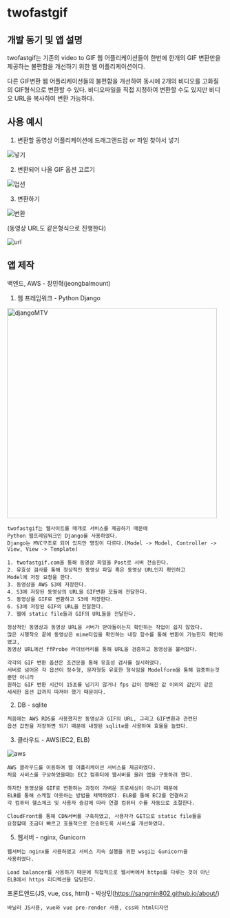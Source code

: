 # twofastgif


## 개발 동기 및 앱 설명
  twofastgif는 기존의 video to GIF 웹 어플리케이션들이 한번에 한개의
  GIF 변환만을 제공하는 불편함을 개선하기 위한 웹 어플리케이션이다.
  
  다른 GIF변환 웹 어플리케이션들의 불편함을 개선하여 동시에 2개의 비디오를 고화질의 GIF형식으로 변환할 수 있다.
  비디오파일을 직접 지정하여 변환할 수도 있지만 비디오 URL을 복사하여 변환 가능하다.
  
## 사용 예시
  1. 변환할 동영상 어플리케이션에 드래그앤드랍 or 파일 찾아서 넣기
  
  ![넣기](https://user-images.githubusercontent.com/52123195/134807085-90893491-824a-43aa-bad8-acbd7ec98606.gif)
  
  2. 변환되어 나올 GIF 옵션 고르기
  
  ![업션](https://user-images.githubusercontent.com/52123195/134807144-fb1495aa-2bb1-4a1b-97a5-f5cf66a74555.gif)
  
  3. 변환하기

  ![변환](https://user-images.githubusercontent.com/52123195/134807238-4cea92fc-e25b-40a9-b744-807aefb2d39d.gif)

  (동영상 URL도 같은형식으로 진행한다)
  
  ![url](https://user-images.githubusercontent.com/52123195/134807350-2cf41927-c10e-4a79-b2fd-edb0c31fd34c.png)
  
  
## 앱 제작
  백엔드, AWS - 장민혁(jeongbalmount)
  
   1. 웹 프레임워크 - Python Django
    
   <img width="487" alt="djangoMTV" src="https://user-images.githubusercontent.com/52123195/134920751-45f71c08-f4b9-429e-b17b-97e25fb79f42.png">
   
    twofastgif는 웹사이트를 매개로 서비스를 제공하기 때문에 
    Python 웹프레임워크인 Django를 사용하였다.
    Django는 MVC구조로 되어 있지만 명칭이 다르다.(Model -> Model, Controller -> View, View -> Template)
    
    1. twofastgif.com을 통해 동영상 파일을 Post로 서버 전송한다.
    2. 유효성 검사를 통해 정상적인 동영상 파일 혹은 동영상 URL인지 확인하고
    Model에 저장 요청을 한다.
    3. 동영상을 AWS S3에 저장한다.
    4. S3에 저장된 동영상의 URL을 GIF변환 모듈에 전달한다.
    5. 동영상을 GIF로 변환하고 S3에 저장한다.
    6. S3에 저장된 GIF의 URL을 전달한다.
    7. 웹에 static file들과 GIF의 URL들을 전달한다.
    
    정상적인 동영상과 동영상 URL을 서버가 받아들이는지 확인하는 작업이 쉽지 않았다.
    많은 시행착오 끝에 동영상은 mime타입을 확인하는 내장 함수를 통해 변환이 가능한지 확인하였고,
    동영상 URL에선 ffProbe 라이브러리를 통해 URL을 검증하고 동영상을 불러왔다.
    
    각각의 GIF 변환 옵션은 조건문을 통해 유효성 검사를 실시하였다.
    서버로 넘어온 각 옵션이 정수형, 문자형등 유효한 형식임을 Modelform을 통해 검증하는것 뿐만 아니라
    원하는 GIF 변환 시간이 15초를 넘기지 않거나 fps 값이 정해진 값 이외의 값인지 같은
    세세한 옵션 값까지 따져야 했기 때문이다.
   
   2. DB - sqlite 
   
    처음에는 AWS RDS를 사용했지만 동영상과 GIF의 URL, 그리고 GIF변환과 관련된
    옵션 값만을 저장하면 되기 때문에 내장된 sqlite를 사용하여 효율을 늘렸다.
    
   3. 클라우드 - AWS(EC2, ELB)
     
   ![aws](https://user-images.githubusercontent.com/52123195/135215559-bd961344-8091-48f1-90fd-66b82f61287f.png)
     
    AWS 클라우드를 이용하여 웹 어플리케이션 서비스를 제공하였다.
    처음 서비스를 구상하였을때는 EC2 컴퓨터에 웹서버를 올려 앱을 구동하려 했다.
    
    하지만 동영상을 GIF로 변환하는 과정이 가벼운 프로세싱이 아니기 때문에
    ELB를 통해 스케일 아웃하는 방법을 채택하였다. ELB를 통해 EC2를 연결하고
    각 컴퓨터 헬스체크 및 사용자 증감에 따라 연결 컴퓨터 수를 자동으로 조절한다.
    
    CloudFront를 통해 CDN서버를 구축하였고, 사용자가 GET으로 static file들을
    요청할때 조금더 빠르고 효율적으로 전송하도록 서비스를 개선하였다. 
    
   5. 웹서버 - nginx, Gunicorn
    
    웹서버는 nginx를 사용하였고 서비스 지속 실행을 위한 wsgi는 Gunicorn을 
    사용하였다.
    
    Load balancer를 사용하기 때문에 직접적으로 웹서버에서 https를 다루는 것이 아닌
    ELB에서 https 리디렉션을 담당한다.
  
  프론트엔드(JS, vue, css, html) - 박상민(https://sangmin802.github.io/about/) 
    
    바닐라 JS사용, vue와 vue pre-render 사용, css와 html디자인

  

